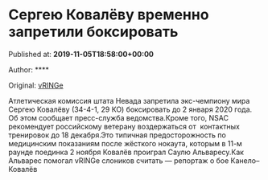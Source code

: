 
# Сергею Ковалёву временно запретили боксировать

Published at: **2019-11-05T18:58:00+00:00**

Author: ****

Original: [vRINGe](https://vringe.com/news/129266-sergeyu-kovalyevu-vremenno-zapretili-boksirovat.htm)

Атлетическая комиссия штата Невада запретила экс-чемпиону мира Сергею Ковалёву (34-4-1, 29 КО) боксировать до 2 января 2020 года. Об этом сообщает пресс-служба ведомства.Кроме того, NSAC рекомендует российскому ветерану воздержаться от  контактных тренировок до 18 декабря.Это типичная предосторожность по медицинским показаниям после жёсткого нокаута, которым в 11-м раунде поединка 2 ноября Ковалёв проиграл Саулю Альваресу.Как Альварес помогал vRINGe слоников считать — репортаж о бое Канело–Ковалёв
